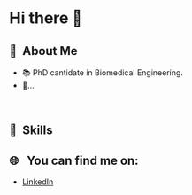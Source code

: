 # Hi there 👋

<!--
**CrisPhD7/CrisPhD7** is a ✨ _special_ ✨ repository because its `README.md` (this file) appears on your GitHub profile.

Here are some ideas to get you started:

- 🔭 I’m currently working on ...
- 🌱 I’m currently learning ...
- 👯 I’m looking to collaborate on ...
- 🤔 I’m looking for help with ...
- 💬 Ask me about ...
- 📫 How to reach me: ...
- 😄 Pronouns: ...
- ⚡ Fun fact: ...

** Good examples:
https://github.com/thiteixeira#hi-there-

** Interesting webs:
https://getemoji.com/#objects
https://github.com/AlirezaSamar/awesome-phd?tab=readme-ov-file
https://github.com/jrjohansson/scientific-python-lectures
https://github.com/emptymalei/awesome-research

-->


  ## 🧭 &nbsp;About Me

  - 📚 PhD cantidate in Biomedical Engineering.
  - 💬...

  <br>

  ## 🧮 &nbsp;Skills

  ## 🌐 &nbsp; You can find me on:
  - [LinkedIn](www.linkedin.com/in/cristina-perez-martinez-22426110b) 
  
